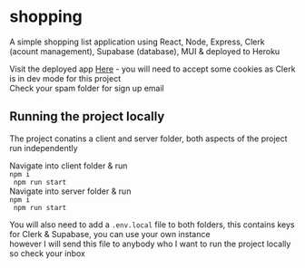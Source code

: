 # shopping
A simple shopping list application using React, Node, Express, Clerk (acount management), Supabase (database), MUI & deployed to Heroku

Visit the deployed app [Here](https://shopping-veri.herokuapp.com/) - you will need to accept some cookies as Clerk is in dev mode for this project <br />
Check your spam folder for sign up email

## Running the project locally
The project conatins a client and server folder, both aspects of the project run independently

Navigate into client folder & run <br />
``` npm i ``` <br />
``` npm run start``` <br />
Navigate into server folder & run <br />
``` npm i ``` <br />
``` npm run start``` <br />

You will also need to add a ```.env.local```  file to both folders, this contains keys for Clerk & Supabase, you can use your own instance <br/>
however I will send this file to anybody who I want to run the project locally so check your inbox

